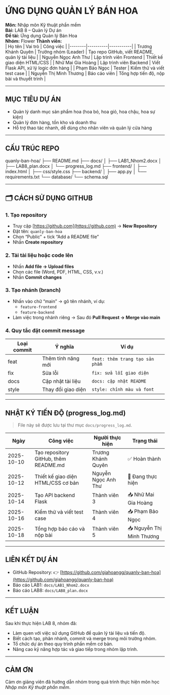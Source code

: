 # ỨNG DỤNG QUẢN LÝ BÁN HOA

**Môn:** Nhập môn Kỹ thuật phần mềm  
**Bài:** LAB 8 – Quản lý Dự án  
**Đề tài:** Ứng dụng Quản lý Bán Hoa  
**Nhóm:** Flower 
**Thành viên:**  
| Họ tên | Vai trò | Công việc |
|--------|----------|-----------|
| Trương Khánh Quyên | Trưởng nhóm (Leader) | Tạo repo GitHub, viết README, quản lý tài liệu |
| Nguyễn Ngọc Anh Thư | Lập trình viên Frontend | Thiết kế giao diện HTML/CSS |
| Nhữ Mai Gia Hoàng | Lập trình viên Backend | Viết Flask API, xử lý logic đơn hàng |
| Phạm Bảo Ngọc | Tester | Kiểm thử và viết test case |
| Nguyễn Thị Minh Thương | Báo cáo viên | Tổng hợp tiến độ, nộp bài và thuyết trình |

---

## MỤC TIÊU DỰ ÁN
- Quản lý danh mục sản phẩm hoa (hoa bó, hoa giỏ, hoa chậu, hoa sự kiện)
- Quản lý đơn hàng, tồn kho và doanh thu
- Hỗ trợ thao tác nhanh, dễ dùng cho nhân viên và quản lý cửa hàng

---

## CẤU TRÚC REPO
quanly-ban-hoa/
├── README.md
├── docs/
│ ├── LAB1_Nhom2.docx
│ ├── LAB8_plan.docx
│ └── progress_log.md
├── frontend/
│ ├── index.html
│ ├── css/style.css
├── backend/
│ ├── app.py
│ └── requirements.txt
└── database/
└── schema.sql

---

## 🗂️ CÁCH SỬ DỤNG GITHUB

### 1. Tạo repository
- Truy cập [https://github.com](https://github.com) → **New Repository**
- Đặt tên: `quanly-ban-hoa`
- Chọn “Public” + tick “Add a README file”  
- Nhấn **Create repository**

### 2. Tải tài liệu hoặc code lên
- Nhấn **Add file → Upload files**  
- Chọn các file (Word, PDF, HTML, CSS, v.v.)  
- Nhấn **Commit changes**

### 3. Tạo nhánh (branch)
- Nhấn vào chữ “main” → gõ tên nhánh, ví dụ:
  - `feature-frontend`
  - `feature-backend`
- Làm việc trong nhánh riêng → Sau đó **Pull Request → Merge vào main**

### 4. Quy tắc đặt commit message
| Loại commit | Ý nghĩa | Ví dụ |
|--------------|----------|--------|
| feat | Thêm tính năng mới | `feat: thêm trang tạo sản phẩm` |
| fix | Sửa lỗi | `fix: sửa lỗi giao diện` |
| docs | Cập nhật tài liệu | `docs: cập nhật README` |
| style | Thay đổi giao diện | `style: chỉnh màu và font` |

---

## NHẬT KÝ TIẾN ĐỘ (progress_log.md)

> File này sẽ được lưu tại thư mục `docs/progress_log.md`.

| Ngày | Công việc | Người thực hiện | Trạng thái |
|------|------------|------------------|-------------|
| 2025-10-10 | Tạo repository GitHub, thêm README.md |Trương Khánh Quyên | ✅ Hoàn thành |
| 2025-10-12 | Thiết kế giao diện HTML/CSS cơ bản | Nguyễn Ngọc Anh Thư | 🔨 Đang thực hiện |
| 2025-10-14 | Tạo API backend Flask | Thành viên 3 | 📥 Nhữ Mai Gia Hoàng |
| 2025-10-16 | Kiểm thử và viết test case | Thành viên 4 | 📥 Phạm Bảo Ngọc |
| 2025-10-18 | Tổng hợp báo cáo và nộp bài | Thành viên 5 | 📥 Nguyễn Thị Minh Thương |

---

## LIÊN KẾT DỰ ÁN

- GitHub Repository: 👉 [https://github.com/giahoangg/quanly-ban-hoa](https://github.com/giahoangg/quanly-ban-hoa)
- Báo cáo LAB1: `docs/LAB1_Nhom2.docx`
- Báo cáo LAB8: `docs/LAB8_plan.docx`

---

## KẾT LUẬN

Sau khi thực hiện LAB 8, nhóm đã:
- Làm quen với việc sử dụng GitHub để quản lý tài liệu và tiến độ.  
- Biết cách tạo, phân nhánh, commit và merge trong môi trường nhóm.  
- Tổ chức dự án theo quy trình phần mềm cơ bản.  
- Nâng cao kỹ năng hợp tác và giao tiếp trong nhóm lập trình.  

---

## CẢM ƠN

Cảm ơn giảng viên đã hướng dẫn nhóm trong quá trình thực hiện môn học *Nhập môn Kỹ thuật phần mềm*.
